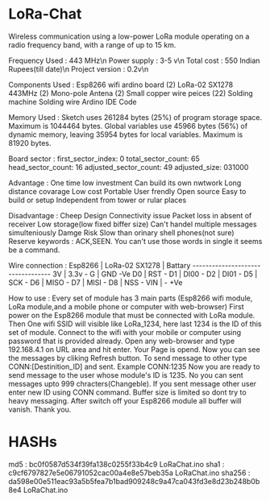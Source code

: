# LoRa-Chat
Wireless communication using a low-power LoRa module operating on a radio frequency band, with a range of up to 15 km.

Frequency Used  : 443 MHz\n
Power supply    : 3-5 v\n
Total cost      : 550 Indian Rupees(till date)\n
Project version : 0.2v\n


Components Used : Esp8266 wifi ardino board (2)
                  LoRa-02 SX1278 443MHz     (2)
                  Mono-pole Antena          (2)
                  Small copper wire peices  (22)
                  Solding machine
                  Solding wire
                  Ardino IDE
                  Code

Memory Used     : Sketch uses 261284 bytes (25%) of program storage space. Maximum is 1044464 bytes.
                  Global variables use 45966 bytes (56%) of dynamic memory, leaving 35954 bytes for local variables. Maximum is 81920 bytes.

Board sector    : first_sector_index: 0
	                total_sector_count: 65
	                head_sector_count: 16
	                adjusted_sector_count: 49
	                adjusted_size: 031000

Advantage       : One time low investment
                  Can build its own nwtwork
                  Long distance covarage
                  Low cost
                  Portable
                  User frendly
                  Open source
                  Easy to build or setup
                  Independent from tower or rular places

Disadvantage    : Cheep Design
                  Connectivity issue
                  Packet loss in absent of receiver
                  Low storage(low fixed biffer size)
                  Can't handel multiple messages simulteniously
                  Damge Risk
                  Slow than orinary shell phones(not sure)
                  Reserve keywords : ACK,SEEN. You can't use those words in single it seems be a command.

Wire connection : Esp8266 | LoRa-02 SX1278 | Battary
                  ----------------------------------
                     3V   |        3.3v         -
                     G    |        GND         -Ve
                     D0   |        RST          -
                     D1   |        DI00         -
                     D2   |        DI01         -
                     D5   |        SCK          -
                     D6   |        MISO         -
                     D7   |        MISI         -
                     D8   |        NSS          -
                     VIN  |         -          +Ve

How to use      : Every set of module has 3 main parts (Esp8266 wifi module, LoRa module,and a mobile phone or computer with web-browser)
                  First power on the Esp8266 module that must be connected with LoRa module.
                  Then One wifi SSID will visible like LoRa_1234, here last 1234 is the ID of this set of module.
                  Connect to the wifi with your mobile or computer using password that is provided already.
                  Open any web-browser and type 192.168.4.1 on URL area and hit enter.
                  Your Page is opend. Now you can see the messages by cliking Refresh button.
                  To send message to other type CONN:[Destinition_ID] and sent. Example CONN:1235
                  Now you are ready to send message to the user whose module's ID is 1235.
                  No you can sent messages upto 999 chracters(Changeble). If you sent message other user enter new ID using CONN command.
                  Buffer size is limited so dont try to heavy messaging.
                  After switch off your Esp8266 module all buffer will vanish.
                  Thank you.
                  




# HASHs
md5    : bc0f0587d534f39fa138c0255f33b4c9				                           LoRaChat.ino
sha1   : c9cf6797827e5e06791052cac00a4e8e57beb35a                          LoRaChat.ino
sha256 : da598e00e511eac93a5b5fea7b1bad909248c9a47ca043fd3e8d23b248b0b8e4  LoRaChat.ino
